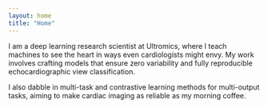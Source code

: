 ```yaml
---
layout: home
title: "Home"
---
```


I am a deep learning research scientist at Ultromics, where I teach machines to see the heart in ways even cardiologists might envy. My work involves crafting models that ensure zero variability and fully reproducible echocardiographic view classification. 

I also dabble in multi-task and contrastive learning methods for multi-output tasks, aiming to make cardiac imaging as reliable as my morning coffee.